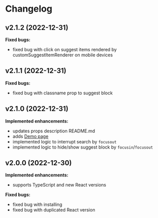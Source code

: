 # Changelog

## v2.1.2 (2022-12-31)

**Fixed bugs:**
- fixed bug with click on suggest items rendered by customSuggestItemRenderer on mobile devices

## v2.1.1 (2022-12-31)

**Fixed bugs:**
- fixed bug with classname prop to suggest block

## v2.1.0 (2022-12-31)

**Implemented enhancements:**
- updates props description README.md
- adds [Demo page](https://marylorian.github.io/react-textarea-with-suggest/)
- implemented logic to interrupt search by `focusout`
- implemented logic to hide/show suggest block by `focusin`/`focusout`

## v2.0.0 (2022-12-30)

**Implemented enhancements:**
- supports TypeScript and new React versions

**Fixed bugs:**
- fixed bug with installing
- fixed bug with duplicated React version 
